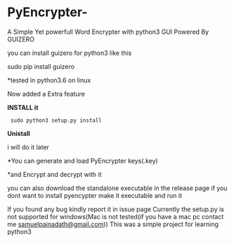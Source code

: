 # PyEncrypter-
A Simple Yet powerfull Word Encrypter with python3
GUI Powered By GUIZERO

you can install guizero for python3 like this

sudo pip install guizero

*tested in python3.6 on linux

Now added a Extra feature

**INSTALL it**

``` sudo python3 setup.py install```

**Unistall**

i will do it later

*You can generate and load PyEncrypter keys(.key)

*and Encrypt and decrypt with it

you can also download the standalone executable in the release page if you dont want to install pyencypter
make it executable and run it

If you found any bug kindly report it in issue page
Currently the setup.py is not supported for windows(Mac is not tested(if you have a mac pc contact me samuelpainadath@gmail.com))
This was a simple project for learning python3 
